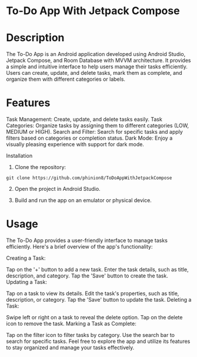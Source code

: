 # To-Do App With Jetpack Compose

# Description
The To-Do App is an Android application developed using Android Studio, Jetpack Compose, and Room Database with MVVM architecture. It provides a simple and intuitive interface to help users manage their tasks efficiently. Users can create, update, and delete tasks, mark them as complete, and organize them with different categories or labels.

# Features
Task Management: Create, update, and delete tasks easily.
Task Categories: Organize tasks by assigning them to different categories (LOW, MEDIUM or HIGH).
Search and Filter: Search for specific tasks and apply filters based on categories or completion status.
Dark Mode: Enjoy a visually pleasing experience with support for dark mode.

Installation
1. Clone the repository:
```
git clone https://github.com/phinion8/ToDoAppWithJetpackCompose
```
2. Open the project in Android Studio.

3. Build and run the app on an emulator or physical device.

# Usage
The To-Do App provides a user-friendly interface to manage tasks efficiently. Here's a brief overview of the app's functionality:

Creating a Task:

Tap on the '+' button to add a new task.
Enter the task details, such as title, description, and category.
Tap the 'Save' button to create the task.
Updating a Task:

Tap on a task to view its details.
Edit the task's properties, such as title, description, or category.
Tap the 'Save' button to update the task.
Deleting a Task:

Swipe left or right on a task to reveal the delete option.
Tap on the delete icon to remove the task.
Marking a Task as Complete:

Tap on the filter icon to filter tasks by category.
Use the search bar to search for specific tasks.
Feel free to explore the app and utilize its features to stay organized and manage your tasks effectively.


